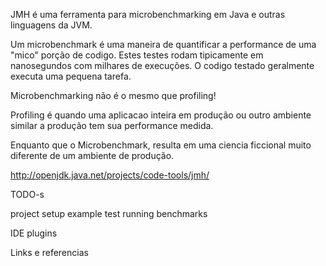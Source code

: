 
JMH é uma ferramenta para microbenchmarking em Java e outras linguagens da JVM.

Um microbenchmark é uma maneira de quantificar a performance de uma "mico" porção de codigo. Estes testes rodam tipicamente em nanosegundos com milhares de execuções.  O codigo testado geralmente executa uma pequena tarefa.

Microbenchmarking não é o mesmo que profiling!

Profiling é quando uma aplicacao inteira em produção ou outro ambiente similar a produção tem sua performance medida.

Enquanto que o Microbenchmark, resulta em uma ciencia ficcional muito diferente de um ambiente de produção.

http://openjdk.java.net/projects/code-tools/jmh/


TODO-s 

project setup
example test
running benchmarks 

IDE plugins

Links e referencias